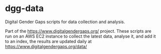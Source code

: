 # dgg-data
Digital Gender Gaps scripts for data collection and analysis.

Part of the https://www.digitalgendergaps.org/ project. These scripts are run on an AWS EC2 instance to collect the latest data, analyse it, and add it to an index, the results are updated daily at https://www.digitalgendergaps.org/data/
